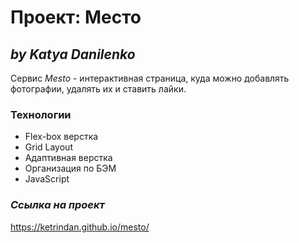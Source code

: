# Проект: Место

## ***by Katya Danilenko***

Сервис *Mesto* - интерактивная страница, куда можно добавлять фотографии, удалять их и ставить лайки.

### **Технологии**
* Flex-box верстка
* Grid Layout
* Адаптивная верстка
* Организация по БЭМ
* JavaScript

### ***Ссылка на проект***
https://ketrindan.github.io/mesto/
